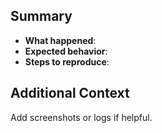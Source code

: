 ## Summary

- **What happened**:
- **Expected behavior**:
- **Steps to reproduce**:

## Additional Context
Add screenshots or logs if helpful.
